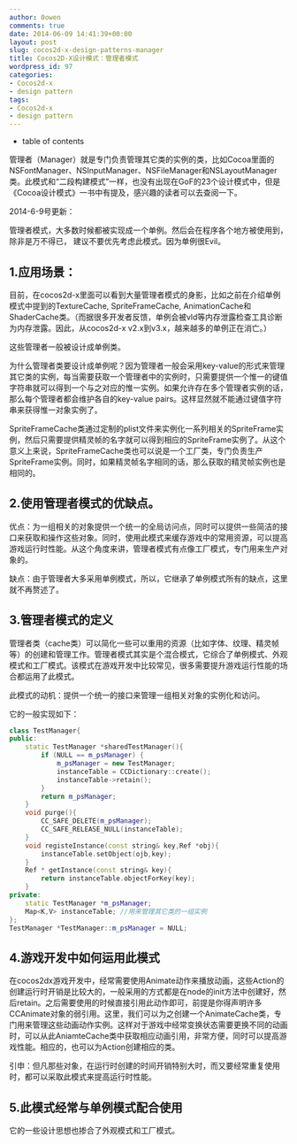 ```yaml
---
author: 0owen
comments: true
date: 2014-06-09 14:41:39+00:00
layout: post
slug: cocos2d-x-design-patterns-manager
title: Cocos2D-X设计模式：管理者模式
wordpress_id: 97
categories:
- Cocos2d-x
- design pattern
tags:
- Cocos2d-x
- design pattern
---
```


* table of contents
<!-- toc -->

管理者（Manager）就是专门负责管理其它类的实例的类，比如Cocoa里面的NSFontManager、NSInputManager、NSFileManager和NSLayoutManager类。此模式和“二段构建模式”一样，也没有出现在GoF的23个设计模式中，但是《Cocoa设计模式》一书中有提及，感兴趣的读者可以去查阅一下。

2014-6-9号更新：

管理者模式，大多数时候都被实现成一个单例。然后会在程序各个地方被使用到，除非是万不得已，
建议不要优先考虑此模式。因为单例很Evil。

<!-- more -->



## 1.应用场景：



目前，在cocos2d-x里面可以看到大量管理者模式的身影，比如之前在介绍单例模式中提到的TextureCache, SpriteFrameCache, AnimationCache和ShaderCache类。（而据很多开发者反馈，单例会被vld等内存泄露检查工具诊断为内存泄露。因此，从cocos2d-x v2.x到v3.x，越来越多的单例正在消亡。）

这些管理者一般被设计成单例类。

为什么管理者类要设计成单例呢？因为管理者一般会采用key-value的形式来管理其它类的实例，每当需要获取一个管理者中的实例时，只需要提供一个惟一的键值字符串就可以得到一个与之对应的惟一实例。如果允许存在多个管理者实例的话，那么每个管理者都会维护各自的key-value pairs。这样显然就不能通过键值字符串来获得惟一对象实例了。

SpriteFrameCache类通过定制的plist文件来实例化一系列相关的SpriteFrame实例，然后只需要提供精灵帧的名字就可以得到相应的SpriteFrame实例了。从这个意义上来说，SpriteFrameCache类也可以说是一个工厂类，专门负责生产SpriteFrame实例。同时，如果精灵帧名字相同的话，那么获取的精灵帧实例也是相同的。



## 2.使用管理者模式的优缺点。



优点：为一组相关的对象提供一个统一的全局访问点，同时可以提供一些简洁的接口来获取和操作这些对象。同时，使用此模式来缓存游戏中的常用资源，可以提高游戏运行时性能。从这个角度来讲，管理者模式有点像工厂模式，专门用来生产对象的。

缺点：由于管理者大多采用单例模式，所以，它继承了单例模式所有的缺点，这里就不再赘述了。



## 3.管理者模式的定义



管理者类（cache类）可以简化一些可以重用的资源（比如字体、纹理、精灵帧等）的创建和管理工作。管理者模式其实是个混合模式，它综合了单例模式、外观模式和工厂模式。该模式在游戏开发中比较常见，很多需要提升游戏运行性能的场合都运用了此模式。

此模式的动机：提供一个统一的接口来管理一组相关对象的实例化和访问。

它的一般实现如下：

```cpp
class TestManager{
public:
    static TestManager *sharedTestManager(){
        if (NULL == m_psManager) {
            m_psManager = new TestManager;
            instanceTable = CCDictionary::create();
            instanceTable->retain();
        }
        return m_psManager;
    }
    void purge(){
        CC_SAFE_DELETE(m_psManager);
        CC_SAFE_RELEASE_NULL(instanceTable);
    }
    void registeInstance(const string& key,Ref *obj){
        instanceTable.setObject(ojb,key);
    }
    Ref * getInstance(const string& key){
        return instanceTable.objectForKey(key);
    }
private:
    static TestManager *m_psManager;
    Map<K,V> instanceTable; //用来管理其它类的一组实例
};
TestManager *TestManager::m_psManager = NULL;
```



## 4.游戏开发中如何运用此模式



在cocos2dx游戏开发中，经常需要使用Animate动作来播放动画，这些Action的创建运行时开销是比较大的，一般采用的方式都是在node的init方法中创建好，然后retain。之后需要使用的时候直接引用此动作即可，前提是你得声明许多CCAnimate对象的弱引用。这里，我们可以为之创建一个AnimateCache类，专门用来管理这些动画动作实例。这样对于游戏中经常变换状态需要更换不同的动画时，可以从此AniamteCache类中获取相应动画引用，非常方便，同时可以提高游戏性能。相应的，也可以为Action创建相应的类。

引申：但凡那些对象，在运行时创建的时间开销特别大时，而又要经常重复使用时，都可以采取此模式来提高运行时性能。



## 5.此模式经常与单例模式配合使用



它的一些设计思想也掺合了外观模式和工厂模式。
